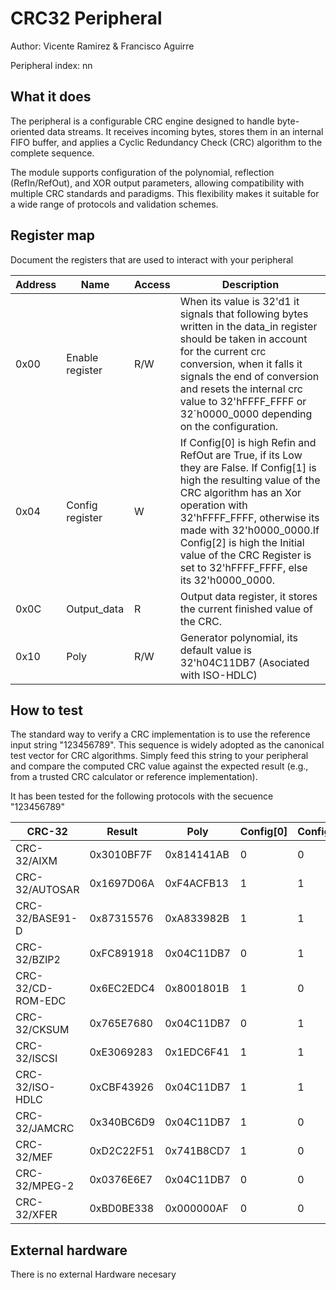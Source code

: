 <!---

This file is used to generate your project datasheet. Please fill in the information below and delete any unused
sections.

The peripheral index is the number TinyQV will use to select your peripheral.  You will pick a free
slot when raising the pull request against the main TinyQV repository, and can fill this in then.  You
also need to set this value as the PERIPHERAL_NUM in your test script.

You can also include images in this folder and reference them in the markdown. Each image must be less than
512 kb in size, and the combined size of all images must be less than 1 MB.
-->

# CRC32 Peripheral

Author: Vicente Ramirez & Francisco Aguirre

Peripheral index: nn

## What it does

The peripheral is a configurable CRC engine designed to handle byte-oriented data streams. It receives incoming bytes, stores them in an internal FIFO buffer, and applies a Cyclic Redundancy Check (CRC) algorithm to the complete sequence.

The module supports configuration of the polynomial, reflection (RefIn/RefOut), and XOR output parameters, allowing compatibility with multiple CRC standards and paradigms. This flexibility makes it suitable for a wide range of protocols and validation schemes.

## Register map

Document the registers that are used to interact with your peripheral

| Address | Name             | Access | Description                                                         |
|---------|------------------|--------|---------------------------------------------------------------------|
| 0x00    | Enable register  | R/W    | When its value is 32'd1 it signals that following bytes written in the data\_in register should be taken in account for the current crc conversion, when it falls it signals the end of conversion and resets the internal crc value to 32'hFFFF_FFFF or 32´h0000_0000 depending on the configuration.
| 0x04    | Config register  | W    | If Config[0] is high Refin and RefOut are True, if its Low they are False. If Config[1] is high the resulting value of the CRC algorithm has an Xor operation with 32'hFFFF_FFFF, otherwise its made with 32'h0000_0000.If  Config[2] is high the Initial value of the CRC Register is set to  32'hFFFF_FFFF, else its 32'h0000_0000.|
| 0x0C   | Output_data  | R    | Output data register, it stores the current finished value of the CRC.|
| 0x10   | Poly  | R/W    | Generator polynomial, its default value is 32'h04C11DB7 (Asociated with ISO-HDLC)|


## How to test

The standard way to verify a CRC implementation is to use the reference input string "123456789". This sequence is widely adopted as the canonical test vector for CRC algorithms. Simply feed this string to your peripheral and compare the computed CRC value against the expected result (e.g., from a trusted CRC calculator or reference implementation).

It has been tested for the following protocols with the secuence "123456789" 

| CRC-32              | Result     | Poly       | Config[0] | Config[1] | Config[2] |
|---------------------|------------|------------|-----------|-----------|-----------|
| CRC-32/AIXM         | 0x3010BF7F | 0x814141AB |     0     |     0     |     0     |
| CRC-32/AUTOSAR      | 0x1697D06A | 0xF4ACFB13 |     1     |     1     |     1     |
| CRC-32/BASE91-D     | 0x87315576 | 0xA833982B |     1     |     1     |     1     |
| CRC-32/BZIP2        | 0xFC891918 | 0x04C11DB7 |     0     |     1     |     1     |
| CRC-32/CD-ROM-EDC   | 0x6EC2EDC4 | 0x8001801B |     1     |     0     |     0     |
| CRC-32/CKSUM        | 0x765E7680 | 0x04C11DB7 |     0     |     1     |     0     |
| CRC-32/ISCSI        | 0xE3069283 | 0x1EDC6F41 |     1     |     1     |     1     |
| CRC-32/ISO-HDLC     | 0xCBF43926 | 0x04C11DB7 |     1     |     1     |     1     |
| CRC-32/JAMCRC       | 0x340BC6D9 | 0x04C11DB7 |     1     |     0     |     1     |
| CRC-32/MEF          | 0xD2C22F51 | 0x741B8CD7 |     1     |     0     |     1     |	
| CRC-32/MPEG-2       | 0x0376E6E7 | 0x04C11DB7 |     0     |     0     |     1     |	
| CRC-32/XFER         | 0xBD0BE338 | 0x000000AF |     0     |     0     |     0     |	

## External hardware

There is no external Hardware necesary
